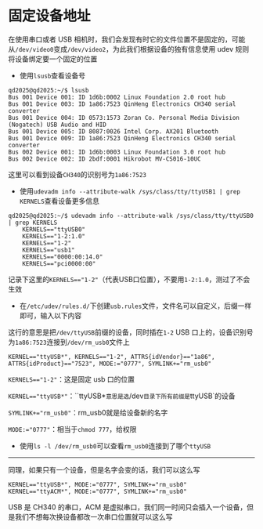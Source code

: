 # 固定设备地址

在使用串口或者 USB 相机时，我们会发现有时它的文件位置不是固定的，可能从`/dev/video0`变成`/dev/video2`，为此我们根据设备的独有信息使用 udev 规则将设备绑定要一个固定的位置



- 使用`lsusb`查看设备号

```terminal
qd2025@qd2025:~/$ lsusb
Bus 001 Device 001: ID 1d6b:0002 Linux Foundation 2.0 root hub
Bus 001 Device 003: ID 1a86:7523 QinHeng Electronics CH340 serial converter
Bus 001 Device 004: ID 0573:1573 Zoran Co. Personal Media Division (Nogatech) USB Audio and HID
Bus 001 Device 005: ID 8087:0026 Intel Corp. AX201 Bluetooth
Bus 001 Device 009: ID 1a86:7523 QinHeng Electronics CH340 serial converter
Bus 002 Device 001: ID 1d6b:0003 Linux Foundation 3.0 root hub
Bus 002 Device 002: ID 2bdf:0001 Hikrobot MV-CS016-10UC
```

  这里可以看到设备`CH340`的识别号为`1a86:7523`

- 使用`udevadm info --attribute-walk /sys/class/tty/ttyUSB1 | grep KERNELS`查看设备更多信息

```terminal
qd2025@qd2025:~/$ udevadm info --attribute-walk /sys/class/tty/ttyUSB0 | grep KERNELS
    KERNELS=="ttyUSB0"
    KERNELS=="1-2:1.0"
    KERNELS=="1-2"
    KERNELS=="usb1"
    KERNELS=="0000:00:14.0"
    KERNELS=="pci0000:00"
```

记录下这里的`KERNELS=="1-2"`（代表USB口位置），不要用`1-2:1.0`，测过了不会生效

- 在`/etc/udev/rules.d/`下创建`usb.rules`文件，文件名可以自定义，后缀一样即可，输入以下内容

这行的意思是把`/dev/ttyUSB`前缀的设备，同时插在`1-2` USB 口上的，设备识别号为`1a86:7523`连接到`/dev/rm_usb0`文件上

```terminal
KERNEL=="ttyUSB*", KERNELS=="1-2", ATTRS{idVendor}=="1a86", ATTRS{idProduct}=="7523", MODE:="0777", SYMLINK+="rm_usb0"
```

`KERNELS=="1-2"`：这是固定 usb 口的位置

`KERNEL=="ttyUSB*"`：``ttyUSB*`意思是选`/dev`目录下所有前缀是`ttyUSB`的设备

`SYMLINK+="rm_usb0"`：rm_usb0就是给设备新的名字

`MODE:="0777"`：相当于`chmod 777`，给权限

- 使用`ls -l /dev/rm_usb0`可以查看`rm_usb0`连接到了哪个`ttyUSB`

---

同理，如果只有一个设备，但是名字会变的话，我们可以这么写

```terminal
KERNEL=="ttyUSB*", MODE:="0777", SYMLINK+="rm_usb0"
KERNEL=="ttyACM*", MODE:="0777", SYMLINK+="rm_usb0"
```

USB 是 CH340 的串口，ACM 是虚拟串口，我们同一时间只会插入一个设备，但是我们不想每次换设备都改一次串口位置就可以这么写

